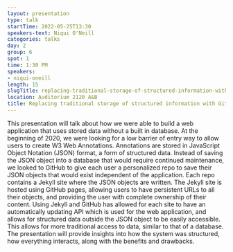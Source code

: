 ```yaml
---
layout: presentation
type: talk 
startTime: 2022-05-25T13:30
speakers-text: Niqui O'Neill
categories: talks
day: 2
group: 6
spot: 1
time: 1:30 PM
speakers:
- niqui-oneill
length: 15
slugTitle: replacing-traditional-storage-of-structured-information-with-github-and-jekyll
location: Auditorium 2120 A&B
title: Replacing traditional storage of structured information with GitHub and Jekyll
---
```

This presentation will talk about how we were able to build a web application that uses stored data without a built in database. At the beginning of 2020, we were looking for a low barrier of entry way to allow users to create W3 Web Annotations. Annotations are stored in JavaScript Object Notation (JSON) format, a form of structured data. Instead of saving the JSON object into a database that would require continued maintenance, we looked to GitHub to give each user a personalized repo to save their JSON objects that would exist independent of the application. Each repo contains a Jekyll site where the JSON objects are written. The Jekyll site is hosted using GitHub pages, allowing users to have persistent URLs to all their objects, and providing the user with complete ownership of their content. Using Jekyll and GitHub has allowed for each site to have an automatically updating API which is used for the web application, and allows for structured data outside the JSON object to be easily accessible. This allows for more traditional access to data, similar to that of a database. The presentation will provide insights into how the system was structured, how everything interacts, along with the benefits and drawbacks.